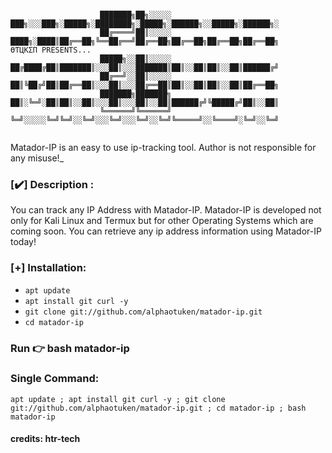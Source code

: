 ```
⠀⠀⠀         
                    ███████╗██╗░░░░░  ███╗░░░███╗░█████╗░████████╗░█████╗░██████╗░░█████╗░██████╗░
                    ██╔════╝██║░░░░░  ████╗░████║██╔══██╗╚══██╔══╝██╔══██╗██╔══██╗██╔══██╗██╔══██╗      ӨƬЦKΣП PRESENTS...
                    █████╗░░██║░░░░░  ██╔████╔██║███████║░░░██║░░░███████║██║░░██║██║░░██║██████╔╝
                    ██╔══╝░░██║░░░░░  ██║╚██╔╝██║██╔══██║░░░██║░░░██╔══██║██║░░██║██║░░██║██╔══██╗
                    ███████╗███████╗  ██║░╚═╝░██║██║░░██║░░░██║░░░██║░░██║██████╔╝╚█████╔╝██║░░██║
                    ╚══════╝╚══════╝  ╚═╝░░░░░╚═╝╚═╝░░╚═╝░░░╚═╝░░░╚═╝░░╚═╝╚═════╝░░╚════╝░╚═╝░░╚═╝
⠀⠀⠀⠀⠀⠀⠀⠀⠀⠀
```
Matador-IP is an easy to use ip-tracking tool. Author is not responsible for any misuse!_


### [✔️] Description :
You can track any IP Address with Matador-IP. Matador-IP is developed not only for Kali Linux and Termux but for other Operating Systems which are coming soon. You can retrieve any ip address information using Matador-IP today!

### [+] Installation:
* `apt update`
* `apt install git curl -y`
* `git clone git://github.com/alphaotuken/matador-ip.git`
* `cd matador-ip`
### Run 👉 bash matador-ip

### Single Command:
``` 
apt update ; apt install git curl -y ; git clone git://github.com/alphaotuken/matador-ip.git ; cd matador-ip ; bash matador-ip
```

#### credits: htr-tech
